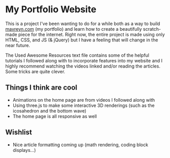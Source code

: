 # My Portfolio Website

This is a project I've been wanting to do for a while both as a way to build [mavreyn.com](mavreyn.com) (my portfolio) and learn how to create a beautifully scratch-made piece for the internet. Right now, the entire project is made using only HTML, CSS, and JS (& jQuery) but I have a feeling that will change in the near future.

The Used Awesome Resources text file contains some of the helpful tutorials I followed along with to incorporate features into my website and I highly recommend watching the videos linked and/or reading the articles. Some tricks are quite clever.

## Things I think are cool

- Animations on the home page are from videos I followed along with
- Using three.js to make some interactive 3D renderings (such as the icosahedron and the bottom wave)
- The home page is all responsive as well

## Wishlist

- Nice article formatting coming up (math rendering, coding block displays...)